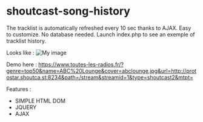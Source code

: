 # shoutcast-song-history

The tracklist is automatically refreshed every 10 sec thanks to AJAX.
Easy to customize. No database needed.
Launch index.php to see an exemple of tracklist history.

Looks like : 
![My image](https://github.com/Sebouier/shoutcast-song-history/result.png)

Demo here : https://www.toutes-les-radios.fr/?genre=top50&name=ABC%20Lounge&cover=abclounge.jpg&url=http://protostar.shoutca.st:8234&path=/stream&streamid=1&type=shoutcast2&mtpt=

Features : 
- SIMPLE HTML DOM
- JQUERY
- AJAX
